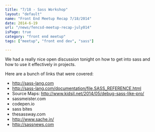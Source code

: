 ```yaml
---
title: "7/18 - Sass Workshop"
layout: "default"
name: "Front End Meetup Recap 7/18/2014"
date: 2014-6-19
url: "/news/fencsd-meetup-recap-july014"
isPage: true
category: "front end meetup"
tags: ["meetup", "front end dev", "sass"]

---
```


We had a really nice open discussion tonight on how to get into sass and how to use it effectively in projects.

Here are a bunch of links that were covered:

- http://sass-lang.com 
- http://sass-lang.com/documentation/file.SASS_REFERENCE.html 
- Source Maps: http://www.kidsil.net/2014/05/debug-sass-like-pro/
- sassmeister.com
- codepen.io
- sass bites
- thesassway.com
- http://www.sache.in/
- http://sassnews.com